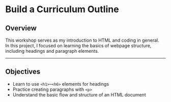 # Build a Curriculum Outline

## Overview
This workshop serves as my introduction to HTML and coding in general.  
In this project, I focused on learning the basics of webpage structure, including headings and paragraph elements.

---

## Objectives
- Learn to use `<h1>`–`<h6>` elements for headings  
- Practice creating paragraphs with `<p>`  
- Understand the basic flow and structure of an HTML document  
